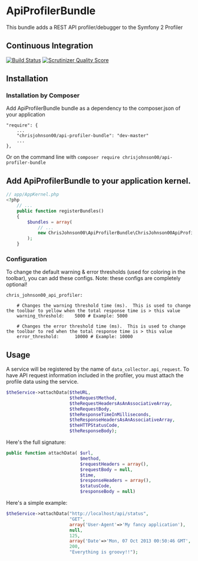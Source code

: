 # ApiProfilerBundle

This bundle adds a REST API profiler/debugger to the Symfony 2 Profiler

## Continuous Integration
[![Build Status](https://travis-ci.org/chrisjohnson00/ApiProfilerBundle.png?branch=master)](https://travis-ci.org/chrisjohnson00/ApiProfilerBundle) [![Scrutinizer Quality Score](https://scrutinizer-ci.com/g/chrisjohnson00/ApiProfilerBundle/badges/quality-score.png?s=602c217293de80ff847ee4d88630f3d25e952ed6)](https://scrutinizer-ci.com/g/chrisjohnson00/ApiProfilerBundle/)

## Installation

### Installation by Composer

Add ApiProfilerBundle bundle as a dependency to the composer.json of your application

    "require": {
        ...
        "chrisjohnson00/api-profiler-bundle": "dev-master"
        ...
    },

Or on the command line with
`composer require chrisjohnson00/api-profiler-bundle`

## Add ApiProfilerBundle to your application kernel.

```php
// app/AppKernel.php
<?php
    // ...
    public function registerBundles()
    {
        $bundles = array(
            // ...
            new ChrisJohnson00\ApiProfilerBundle\ChrisJohnson00ApiProfilerBundle(),
        );
    }
```

### Configuration

To change the default warning & error thresholds (used for coloring in the toolbar), you can add these configs.
Note: these configs are completely optional!

    chris_johnson00_api_profiler:

        # Changes the warning threshold time (ms).  This is used to change the toolbar to yellow when the total response time is > this value
        warning_threshold:    5000 # Example: 5000

        # Changes the error threshold time (ms).  This is used to change the toolbar to red when the total response time is > this value
        error_threshold:      10000 # Example: 10000

## Usage

A service will be registered by the name of `data_collector.api_request`.  To have API request information included in the profiler, you must attach the profile data using the service.

```php
$theService->attachData($theURL,
                        $theRequestMethod,
                        $theRequestHeadersAsAnAssociativeArray,
                        $theRequestBody,
                        $theResponseTimeInMilliseconds,
                        $theResponseHeadersAsAnAssociativeArray,
                        $theHTTPStatusCode,
                        $theResponseBody);
```

Here's the full signature:
```php
public function attachData( $url,
                            $method,
                            $requestHeaders = array(),
                            $requestBody = null,
                            $time,
                            $responseHeaders = array(),
                            $statusCode,
                            $responseBody = null)
```

Here's a simple example:
```php
$theService->attachData("http://localhost/api/status",
                        "GET",
                        array('User-Agent'=>'My fancy application'),
                        null,
                        125,
                        array('Date'=>'Mon, 07 Oct 2013 00:50:46 GMT','Server'=>'Apache'),
                        200,
                        "Everything is groovy!!");
```




